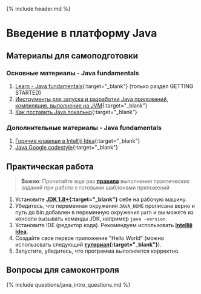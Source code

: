 {% include header.md %}

Введение в платформу Java
====================

Материалы для самоподготовки
---------------------
### Основные материалы - Java fundamentals
1. [Learn - Java fundamentals](https://learn.by/courses/course-v1:EPAM+JF+ext1/about){:target="_blank"} (только раздел GETTING STARTED)
1. [Инструменты для запуска и разработки Java приложений, компиляция, выполнение на JVM](https://habr.com/ru/post/471772/){:target="_blank"}
1. [Как поставить Java локально](https://www.w3schools.com/java/java_getstarted.asp){:target="_blank"}

### Дополнительные материалы - Java fundamentals
1. [Горячие клавиши в Intelliji Idea](./Intelliji_idea_shortcuts.pdf){:target="_blank"}
1. [Java Google codestyle](https://google.github.io/styleguide/javaguide.html){:target="_blank"}

Практическая работа
---------------------
>**Важно**: Прочитайте еще раз **[правила]({{site.materialsurl}}general/practical_tasks_completing_rules)** выполнения практических заданий при работе с готовыми шаблонами приложений

1. Установите **[JDK 1.8+](https://www.oracle.com/technetwork/java/javase/downloads/jdk8-downloads-2133151.html){:target="_blank"}** себе 
на рабочую машину.
2. Убедитесь, что переменная окружения `JAVA_HOME` прописана верно и путь до bin добавлен в переменную окружения `path` и вы можете из консоли вызывать команды JDK, например `java -version`. 
3. Установите IDE (редактор кода). Рекомендуем использовать **[Intelliji Idea](https://www.jetbrains.com/idea/)**.
4. Создайте свое первое приложение "Hello World" (можно использовать следующий **[туториал](http://tutorials.jenkov.com/java/your-first-java-app.html){:target="_blank"}**).
5. Запустите, убедитесь, что программа выполняется корректно.

Вопросы для самоконтроля
---------------------
{% include questions/java_intro_questions.md %}